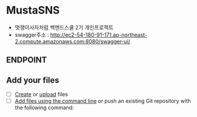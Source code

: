 # MustaSNS
* 멋쟁이사자처럼 백엔드스쿨 2기 개인프로젝트
* swagger주소 : http://ec2-54-180-91-171.ap-northeast-2.compute.amazonaws.com:8080/swagger-ui/

## ENDPOINT



## Add your files

- [ ] [Create](https://docs.gitlab.com/ee/user/project/repository/web_editor.html#create-a-file) or [upload](https://docs.gitlab.com/ee/user/project/repository/web_editor.html#upload-a-file) files
- [ ] [Add files using the command line](https://docs.gitlab.com/ee/gitlab-basics/add-file.html#add-a-file-using-the-command-line) or push an existing Git repository with the following command:
